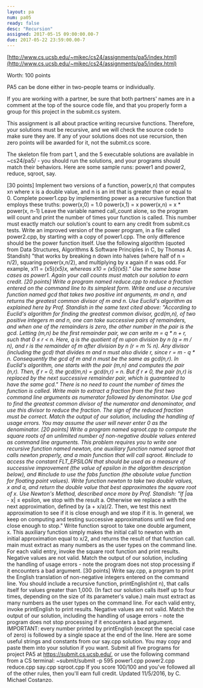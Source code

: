 ```yaml
---
layout: pa
num: pa05	
ready: false
desc: "Recursion"
assigned: 2017-05-15 09:00:00.00-7
due: 2017-05-22 23:59:00.00-7
---
```


[http://www.cs.ucsb.edu/~mikec/cs24/assignments/pa5/index.html](http://www.cs.ucsb.edu/~mikec/cs24/assignments/pa5/index.html)


Worth: 100 points

PA5 can be done either in two-people teams or individually.

If you are working with a partner, be sure that both partners' names are in a comment at the top of the source code file, and that you properly form a group for this project in the submit.cs system.

This assignment is all about practice writing recursive functions. Therefore, your solutions must be recursive, and we will check the source code to make sure they are. If any of your solutions does not use recursion, then zero points will be awarded for it, not the submit.cs score.

The skeleton file from part 1, and the 5 executable solutions are available in ~cs24/pa5/ - you should run the solutions, and your programs should match their behaviors. Here are some sample runs: power1 and power2, reduce, sqroot, say.

[30 points] Implement two versions of a function, power(x,n) that computes xn where x is a double value, and n is an int that is greater than or equal to 0.
Complete power1.cpp by implementing power as a recursive function that employs these truths:
power(x,0) = 1.0
power(x,1) = x
power(x,n) = x * power(x, n-1)
Leave the variable named call_count alone, so the program will count and print the number of times your function is called. This number must exactly match our solution's count to earn any credit from submit.cs tests.
Write an improved version of the power program, in a file called power2.cpp, by starting with a copy of power1.cpp. The only difference should be the power function itself. Use the following algorithm (quoted from Data Structures, Algorithms & Software Principles in C, by Thomas A. Standish) "that works by breaking n down into halves (where half of n = n/2), squaring power(x,n/2), and multiplying by x again if n was odd. For example, x11 = (x5)*(x5)*x, whereas x10 = (x5)*(x5)." Use the same base cases as power1. Again your call counts must match our solution to earn credit.
[20 points] Write a program named reduce.cpp to reduce a fraction entered on the command line to its simplest form.
Write and use a recursive function named gcd that takes two positive int arguments, m and n, and returns the greatest common divisor of m and n. Use Euclid's algorithm as explained here by Prof. Standish in the same text cited above:
"According to Euclid's algorithm for finding the greatest common divisor, gcd(m,n), of two positive integers m and n, one can take successive pairs of remainders, and when one of the remainders is zero, the other number in the pair is the gcd. Letting (m,n) be the first remainder pair, we can write m = q * n + r, such that 0 ≤ r < n. Here, q is the quotient of m upon division by n (q = m / n), and r is the remainder of m after division by n (r = m % n). Any divisor (including the gcd) that divides m and n must also divide r, since r = m - q * n. Consequently the gcd of m and n must be the same as gcd(n,r). In Euclid's algorithm, one starts with the pair (m,n) and computes the pair (n,r). Then, if r = 0, the gcd(m,n) = gcd(n,r) = n. But if r ≠ 0, the pair (n,r) is replaced by the next successive remainder pair, which is guaranteed to have the same gcd."
There is no need to count the number of times the function is called.
Write main to extract a fraction from the first two command line arguments as numerator followed by denominator. Use gcd to find the greatest common divisor of the numerator and denominator, and use this divisor to reduce the fraction. The sign of the reduced fraction must be correct. Match the output of our solution, including the handling of usage errors. You may assume the user will never enter 0 as the denominator.
[20 points] Write a program named sqroot.cpp to compute the square roots of an unlimited number of non-negative double values entered as command line arguments. This problem requires you to write one recursive function named newton, one auxiliary function named sqroot that calls newton properly, and a main function that will call sqroot.
#include <cfloat> to access the constant FLT_EPSILON that should be used as a measure of successive improvement (the value of epsilon in the algorithm description below), and #include <cmath> to use the fabs function (the absolute value function for floating point values).
Write function newton to take two double values, x and a, and return the double value that best approximates the square root of x. Use Newton's Method, described once more by Prof. Standish:
"If |a*a - x| ≤ epsilon, we stop with the result a. Otherwise we replace a with the next approximation, defined by (a + x/a)/2. Then, we test this next approximation to see if it is close enough and we stop if it is. In general, we keep on computing and testing successive approximations until we find one close enough to stop."
Write function sqroot to take one double argument, x. This auxiliary function simply makes the initial call to newton with an initial approximation equal to x/2, and returns the result of that function call.
main must extract as many numbers as the user types on the command line. For each valid entry, invoke the square root function and print results. Negative values are not valid. Match the output of our solution, including the handling of usage errors - note the program does not stop processing if it encounters a bad argument.
[30 points] Write say.cpp, a program to print the English translation of non-negative integers entered on the command line. You should include a recursive function, printEnglish(int n), that calls itself for values greater than 1,000. (In fact our solution calls itself up to four times, depending on the size of its parameter's value.)
main must extract as many numbers as the user types on the command line. For each valid entry, invoke printEnglish to print results. Negative values are not valid.
Match the output of our solution, including the handling of usage errors - note the program does not stop processing if it encounters a bad argument. IMPORTANT: every number printed by printEnglish (except the special case of zero) is followed by a single space at the end of the line.
Here are some useful strings and constants from our say.cpp solution. You may copy and paste them into your solution if you want.
Submit all five programs for project PA5 at https://submit.cs.ucsb.edu/, or use the following command from a CS terminal:
~submit/submit -p 595 power1.cpp power2.cpp reduce.cpp say.cpp sqroot.cpp
If you score 100/100 and you've followed all of the other rules, then you'll earn full credit.
Updated 11/5/2016, by C. Michael Costanzo.

